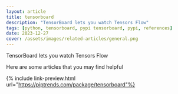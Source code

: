 ```yaml
---
layout: article
title: tensorboard
description: "TensorBoard lets you watch Tensors Flow"
tags: [python, tensorboard, pypi tensorboard, pypi, references]
date: 2023-12-27
cover: /assets/images/related-articles/general.png
---
```


TensorBoard lets you watch Tensors Flow

Here are some articles that you may find helpful

{% include link-preview.html url="https://piptrends.com/package/tensorboard"%}